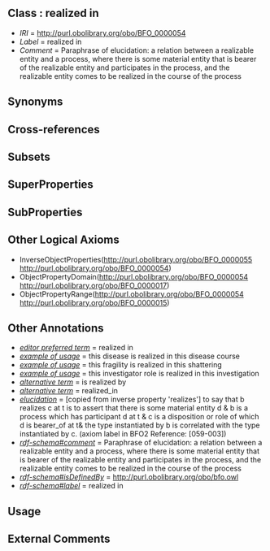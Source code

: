 
## Class : realized in

 * *IRI* = http://purl.obolibrary.org/obo/BFO_0000054
 * *Label* = realized in
 * *Comment* = Paraphrase of elucidation: a relation between a realizable entity and a process, where there is some material entity that is bearer of the realizable entity and participates in the process, and the realizable entity comes to be realized in the course of the process

## Synonyms


## Cross-references


## Subsets


## SuperProperties


## SubProperties


## Other Logical Axioms

 * InverseObjectProperties(<http://purl.obolibrary.org/obo/BFO_0000055> <http://purl.obolibrary.org/obo/BFO_0000054>)
 * ObjectPropertyDomain(<http://purl.obolibrary.org/obo/BFO_0000054> <http://purl.obolibrary.org/obo/BFO_0000017>)
 * ObjectPropertyRange(<http://purl.obolibrary.org/obo/BFO_0000054> <http://purl.obolibrary.org/obo/BFO_0000015>)

## Other Annotations

 * *[editor preferred term](../../IAO/11/IAO_0000111.md)* = realized in
 * *[example of usage](../../IAO/12/IAO_0000112.md)* = this disease is realized in this disease course
 * *[example of usage](../../IAO/12/IAO_0000112.md)* = this fragility is realized in this shattering
 * *[example of usage](../../IAO/12/IAO_0000112.md)* = this investigator role is realized in this investigation
 * *[alternative term](../../IAO/18/IAO_0000118.md)* = is realized by
 * *[alternative term](../../IAO/18/IAO_0000118.md)* = realized_in
 * *[elucidation](../../IAO/00/IAO_0000600.md)* = [copied from inverse property 'realizes'] to say that b realizes c at t is to assert that there is some material entity d & b is a process which has participant d at t & c is a disposition or role of which d is bearer_of at t& the type instantiated by b is correlated with the type instantiated by c. (axiom label in BFO2 Reference: [059-003])
 * *[rdf-schema#comment](../../nt/rdf-schema#comment.md)* = Paraphrase of elucidation: a relation between a realizable entity and a process, where there is some material entity that is bearer of the realizable entity and participates in the process, and the realizable entity comes to be realized in the course of the process
 * *[rdf-schema#isDefinedBy](../../By/rdf-schema#isDefinedBy.md)* = http://purl.obolibrary.org/obo/bfo.owl
 * *[rdf-schema#label](../../el/rdf-schema#label.md)* = realized in

## Usage


## External Comments

